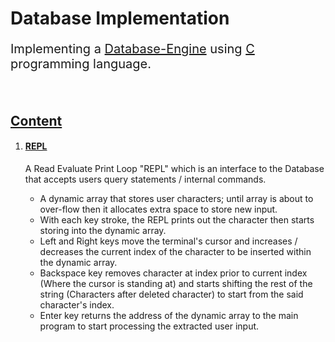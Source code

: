 <h1>Database Implementation</h1>
<p style="font-size:20px;">
    Implementing a <u>Database-Engine</u> using <u>C</u> programming language.
</p>
<br/>
<h2>
    <u>Content</u>
</h2>
<ol>
    <li>
        <h4>
            <u>REPL</u>
        </h4>
        <p>
            A Read Evaluate Print Loop "REPL" which is an interface to the Database that accepts users query statements / internal commands.
        </p>
        <ul>
            <li>
                A dynamic array that stores user characters; until array is about to over-flow then it allocates extra space to store new input.
            </li>
            <li>
                With each key stroke, the REPL prints out the character then starts storing into the dynamic array.
            </li>
            <li>
                Left and Right keys move the terminal's cursor and increases / decreases the current index of the character to be inserted within the dynamic array.
            </li>
            <li>
                Backspace key removes character at index prior to current index (Where the cursor is standing at) and starts shifting the rest of the string (Characters after deleted character) to start from the said character's index.
            </li>
            <li>
                Enter key returns the address of the dynamic array to the main program to start processing the extracted user input.
            </li>
        </ul>
    </li>
</ol>
